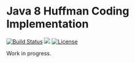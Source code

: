 # Java 8 Huffman Coding Implementation

[![Build Status](https://travis-ci.org/angusmacdonald/huffman.svg)](https://travis-ci.org/angusmacdonald/huffman)
![](https://reposs.herokuapp.com/?path=angusmacdonald/huffman)
[![License](http://img.shields.io/:license-mit-blue.svg)](http://gus.mit-license.org/)

Work in progress.